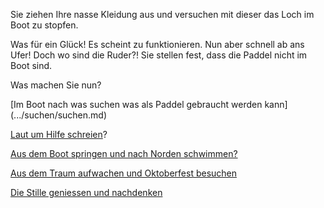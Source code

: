 Sie ziehen Ihre nasse Kleidung aus und versuchen mit dieser das Loch im Boot zu stopfen.

Was für ein Glück! Es scheint zu funktionieren. Nun aber schnell ab ans Ufer! Doch wo sind 
die Ruder?! Sie stellen fest, dass die Paddel nicht im Boot sind.

Was machen Sie nun?

[Im Boot nach was suchen was als Paddel gebraucht werden kann] (.../suchen/suchen.md)

[Laut um Hilfe schreien](../Hilfeschrei/Hilfeschrei.md)?

[Aus dem Boot springen und nach Norden schwimmen?](../schwimmen/schwimmen.md)

[Aus dem Traum aufwachen und Oktoberfest besuchen](../Oktoberfest/oktoberfest.md)

[Die Stille geniessen und nachdenken](entspannen/entspannen.md)
